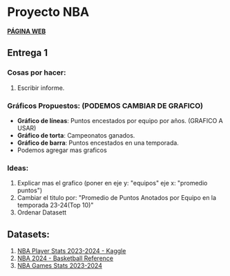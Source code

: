 # Proyecto NBA

[**PÁGINA WEB**](https://tperezv2004.github.io/proyecto.github.io/)

## Entrega 1

### Cosas por hacer:
1. Escribir informe.

### Gráficos Propuestos: (PODEMOS CAMBIAR DE GRAFICO)
- **Gráfico de líneas**: Puntos encestados por equipo por años. (GRAFICO A USAR)
- **Gráfico de torta**: Campeonatos ganados.
- **Gráfico de barra**: Puntos encestados en una temporada. 
- Podemos agregar mas graficos

### Ideas:
1. Explicar mas el grafico (poner en eje y: "equipos" eje x: "promedio puntos")
2. Cambiar el titulo por: "Promedio de Puntos Anotados por Equipo en la temporada 23-24(Top 10)"
3. Ordenar Datasett

## Datasets:
1. [NBA Player Stats 2023-2024 - Kaggle](https://www.kaggle.com/datasets/vivovinco/2023-2024-nba-player-stats?select=2023-2024+NBA+Player+Stats+-+Regular.csv)
2. [NBA 2024 - Basketball Reference](https://www.basketball-reference.com/leagues/NBA_2024.html)
3. [NBA Games Stats 2023-2024](https://www.basketball-reference.com/leagues/NBA_2024_games-october.html)
